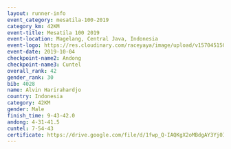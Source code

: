 ```yaml
---
layout: runner-info 
event_category: mesatila-100-2019 
category_km: 42KM 
event-title: Mesatila 100 2019 
event-location: Magelang, Central Java, Indonesia 
event-logo: https://res.cloudinary.com/raceyaya/image/upload/v1570451507/logo/mesastila100_jin7bl.jpg 
event-date: 2019-10-04 
checkpoint-name2: Andong 
checkpoint-name3: Cuntel 
overall_rank: 42
gender_rank: 30
bib: 4028
name: Alvin Harirahardjo
country: Indonesia
category: 42KM
gender: Male
finish_time: 9-43-42.0
andong: 4-31-41.5
cuntel: 7-54-43
certificate: https://drive.google.com/file/d/1fwp_Q-IAQKgX2oMBdgAY3Yj0It5AERsV/view?usp=sharing
---
```

